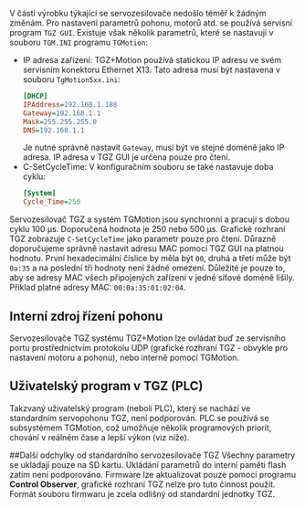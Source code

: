 V části výrobku týkající se servozesilovače nedošlo téměř k žádným změnám.
Pro nastavení parametrů pohonu, motorů atd. se používá servisní program `TGZ GUI`.
Existuje však několik parametrů, které se nastavují v souboru `TGM.INI` programu `TGMotion`:

-	IP adresa zařízení:
	TGZ+Motion používá statickou IP adresu ve svém servisním konektoru Ethernet X13. Tato adresa musí být nastavena v souboru `TgMotion5xx.ini`:
	``` ini
	[DHCP]
	IPAddress=192.168.1.188
	Gateway=192.168.1.1 
	Mask=255.255.255.0 
	DNS=192.168.1.1
	```
	Je nutné správně nastavit `Gateway`, musí být ve stejné doméně jako IP adresa. 
	IP adresa v TGZ GUI je určena pouze pro čtení.
-	C-SetCycleTime:
	V konfiguračním souboru se také nastavuje doba cyklu:
	``` ini
	[System]
	Cycle_Time=250
	```
	
Servozesilovač TGZ a systém TGMotion jsou synchronní a pracují s dobou cyklu 100&nbsp;µs.
Doporučená hodnota je 250 nebo 500&nbsp;µs. Grafické rozhraní TGZ zobrazuje `C-SetCycleTime` jako parametr pouze pro čtení.
Důrazně doporučujeme správně nastavit adresu MAC pomocí TGZ&nbsp;GUI na platnou hodnotu. 
První hexadecimální číslice by měla být `00`, druhá a třetí může být `0a:35` a na poslední tři hodnoty není žádné omezení.
Důležité je pouze to, aby se adresy MAC všech připojených zařízení v jedné síťové doméně lišily.
Příklad platné adresy MAC: `00:0a:35:01:02:04`.

## Interní zdroj řízení pohonu
Servozesilovače TGZ systému TGZ+Motion lze ovládat buď ze servisního portu prostřednictvím protokolu UDP (grafické rozhraní TGZ - obvykle pro nastavení motoru a pohonu), nebo interně pomocí TGMotion.

## Uživatelský program v TGZ (PLC)
Takzvaný uživatelský program (neboli PLC), který se nachází ve standardním servopohonu TGZ, není podporován.
PLC se používá se subsystémem TGMotion, což umožňuje několik programových priorit, chování v reálném čase a lepší výkon (viz níže).

##Další odchylky od standardního servozesilovače TGZ
Všechny parametry se ukládají pouze na SD kartu.
Ukládání parametrů do interní paměti flash zatím není podporováno.
Firmware lze aktualizovat pouze pomocí programu **Control Observer**, grafické rozhraní TGZ nelze pro tuto činnost použít.
Formát souboru firmwaru je zcela odlišný od standardní jednotky TGZ.